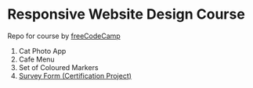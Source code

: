 # Responsive Website Design Course
Repo for course by [freeCodeCamp](https://www.freecodecamp.org/learn/2022/responsive-web-design/)
1. Cat Photo App
2. Cafe Menu
3. Set of Coloured Markers
4. [Survey Form (Certification Project)](./surveyForm/index.html)
